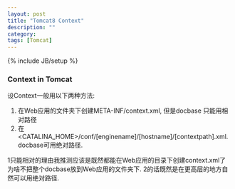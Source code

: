 ```yaml
---
layout: post
title: "Tomcat8 Context"
description: ""
category:
tags: [Tomcat]
---
```

{% include JB/setup %}

### Context in Tomcat

设Context一般用以下两种方法:

1. 在Web应用的文件夹下创建META-INF/context.xml, 但是docbase 只能用相对路径
2. 在&lt;CATALINA_HOME&gt;/conf/[enginename]/[hostname]/[contextpath].xml. docbase可用绝对路径.

1只能相对的理由我推测应该是既然都能在Web应用的目录下创建context.xml了为啥不把整个docbase放到Web应用的文件夹下. 2的话既然是在更高层的地方自然可以用绝对路径.



